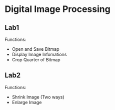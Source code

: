 # Digital Image Processing

## Lab1

Functions: 

* Open and Save Bitmap
* Display Image Infomations
* Crop Quarter of Bitmap

## Lab2

Functions:

* Shrink Image (Two ways)
* Enlarge Image


